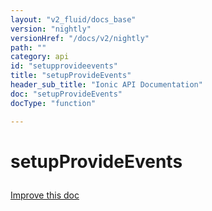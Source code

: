 ```yaml
---
layout: "v2_fluid/docs_base"
version: "nightly"
versionHref: "/docs/v2/nightly"
path: ""
category: api
id: "setupprovideevents"
title: "setupProvideEvents"
header_sub_title: "Ionic API Documentation"
doc: "setupProvideEvents"
docType: "function"

---
```










<h1 class="api-title">
<a class="anchor" name="setup-provide-events" href="#setup-provide-events"></a>

setupProvideEvents





</h1>

<a class="improve-v2-docs" href="http://github.com/driftyco/ionic/edit/master//Users/briandennis/Ionic/ionic/src/util/events.ts#L170">
Improve this doc
</a>










<!-- @usage tag -->


<!-- @property tags -->



<!-- instance methods on the class -->




<!-- related link --><!-- end content block -->


<!-- end body block -->

